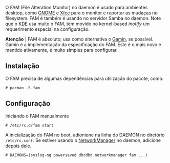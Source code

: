 O FAM (File Alteration Monitor) no daemon é usado para ambientes desktop, como [GNOME](/index.php/GNOME "GNOME") e [Xfce](/index.php/Xfce "Xfce") para o monitor e reportar as mudaças no filesystem. FAM é também é usando no servidor Samba no daemon. Note que o [KDE](/index.php/KDE "KDE") usa muito o FAM, tem movido no kernel-based _inotify_ um requerimento especial na configuração.

**Atenção** | FAM é absoluto; usa como alternativa o [Gamin](/index.php/Gamin "Gamin"), se possível. Gamin é a implementação da especificação do FAM. Este é o mais novo e mantido ativamente, é muito simples para configurar.

## Instalação

O FAM precisa de algumas dependências para utilização do pacote, como:

```
# pacman -S fam

```

## Configuração

Iniciando o FAM manualmente

```
# /etc/rc.d/fam start

```

A inicialização do FAM no boot, adionione na linha do DAEMON no diretório `/etc/rc.conf`. Se estiver usando o [NetworkManager](/index.php/NetworkManager "NetworkManager") no daemon, adicione depois dele.

```
# DAEMONS=(syslog-ng powersaved dhcdbd networkmanager fam ...)

```